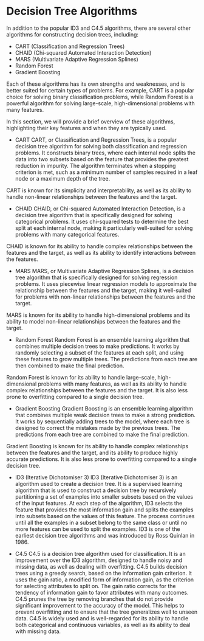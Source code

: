 # Decision Tree Algorithms
In addition to the popular ID3 and C4.5 algorithms, there are several other algorithms for constructing decision trees, including:

- CART (Classification and Regression Trees)
- CHAID (Chi-squared Automated Interaction Detection)
- MARS (Multivariate Adaptive Regression Splines)
- Random Forest
- Gradient Boosting

Each of these algorithms has its own strengths and weaknesses, and is better suited for certain types of problems. For example, CART is a popular choice for solving binary classification problems, while Random Forest is a powerful algorithm for solving large-scale, high-dimensional problems with many features.

In this section, we will provide a brief overview of these algorithms, highlighting their key features and when they are typically used.

- CART
CART, or Classification and Regression Trees, is a popular decision tree algorithm for solving both classification and regression problems. It constructs binary trees, where each internal node splits the data into two subsets based on the feature that provides the greatest reduction in impurity. The algorithm terminates when a stopping criterion is met, such as a minimum number of samples required in a leaf node or a maximum depth of the tree.

CART is known for its simplicity and interpretability, as well as its ability to handle non-linear relationships between the features and the target.

- CHAID
CHAID, or Chi-squared Automated Interaction Detection, is a decision tree algorithm that is specifically designed for solving categorical problems. It uses chi-squared tests to determine the best split at each internal node, making it particularly well-suited for solving problems with many categorical features.

CHAID is known for its ability to handle complex relationships between the features and the target, as well as its ability to identify interactions between the features.

- MARS
MARS, or Multivariate Adaptive Regression Splines, is a decision tree algorithm that is specifically designed for solving regression problems. It uses piecewise linear regression models to approximate the relationship between the features and the target, making it well-suited for problems with non-linear relationships between the features and the target.

MARS is known for its ability to handle high-dimensional problems and its ability to model non-linear relationships between the features and the target.

- Random Forest
Random Forest is an ensemble learning algorithm that combines multiple decision trees to make predictions. It works by randomly selecting a subset of the features at each split, and using these features to grow multiple trees. The predictions from each tree are then combined to make the final prediction.

Random Forest is known for its ability to handle large-scale, high-dimensional problems with many features, as well as its ability to handle complex relationships between the features and the target. It is also less prone to overfitting compared to a single decision tree.

- Gradient Boosting
Gradient Boosting is an ensemble learning algorithm that combines multiple weak decision trees to make a strong prediction. It works by sequentially adding trees to the model, where each tree is designed to correct the mistakes made by the previous trees. The predictions from each tree are combined to make the final prediction.

Gradient Boosting is known for its ability to handle complex relationships between the features and the target, and its ability to produce highly accurate predictions. It is also less prone to overfitting compared to a single decision tree.

- ID3 (Iterative Dichotomiser 3)
ID3 (Iterative Dichotomiser 3) is an algorithm used to create a decision tree. It is a supervised learning algorithm that is used to construct a decision tree by recursively partitioning a set of examples into smaller subsets based on the values of the input features. At each step of the algorithm, ID3 selects the feature that provides the most information gain and splits the examples into subsets based on the values of this feature. The process continues until all the examples in a subset belong to the same class or until no more features can be used to split the examples. ID3 is one of the earliest decision tree algorithms and was introduced by Ross Quinlan in 1986.

- C4.5
C4.5 is a decision tree algorithm used for classification. It is an improvement over the ID3 algorithm, designed to handle noisy and missing data, as well as dealing with overfitting. C4.5 builds decision trees using a greedy search, based on the information gain criterion. It uses the gain ratio, a modified form of information gain, as the criterion for selecting attributes to split on. The gain ratio corrects for the tendency of information gain to favor attributes with many outcomes. C4.5 prunes the tree by removing branches that do not provide significant improvement to the accuracy of the model. This helps to prevent overfitting and to ensure that the tree generalizes well to unseen data. C4.5 is widely used and is well-regarded for its ability to handle both categorical and continuous variables, as well as its ability to deal with missing data.
